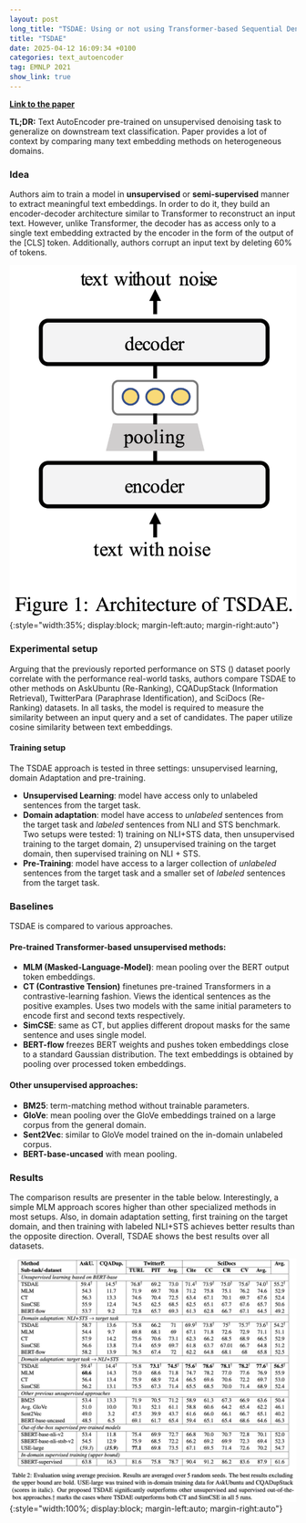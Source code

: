 ```yaml
---
layout: post
long_title: "TSDAE: Using or not using Transformer-based Sequential Denoising Auto-Encoder for Unsupervised Sentence Embedding Learning"
title: "TSDAE"
date: 2025-04-12 16:09:34 +0100
categories: text_autoencoder
tag: EMNLP 2021
show_link: true
---
```


<script type="text/javascript" async
 src="https://cdn.jsdelivr.net/npm/mathjax@3/es5/tex-mml-chtml.js">
</script>


**<a href="https://arxiv.org/abs/2104.06979">Link to the paper</a>**

**TL;DR:** Text AutoEncoder pre-trained on unsupervised denoising task to generalize on downstream text classification. Paper provides a lot of context by comparing many text embedding methods on heterogeneous domains.

### Idea

Authors aim to train a model in **unsupervised** or **semi-supervised** manner to extract meaningful text embeddings. In order to do it, they build an encoder-decoder architecture similar to Transformer to reconstruct an input text. However, unlike Transformer, the decoder has as access only to a single text embedding extracted by the encoder in the form of the output of the [CLS] token. Additionally, authors corrupt an input text by deleting 60% of tokens.

![image](/assets/tsdae/framework.png){:style="width:35%; display:block; margin-left:auto; margin-right:auto"}

### Experimental setup

Arguing that the previously reported performance on STS () dataset poorly correlate with the performance real-world tasks, authors compare TSDAE to other methods on AskUbuntu (Re-Ranking), CQADupStack (Information Retrieval), TwitterPara (Paraphrase Identification), and SciDocs (Re-Ranking) datasets. In all tasks, the model is required to measure the similarity between an input query and a set of candidates. The paper utilize cosine similarity between text embeddings.

#### Training setup

The TSDAE approach is tested in three settings: unsupervised learning, domain Adaptation and pre-training. 
* **Unsupervised Learning**: model have access only to unlabeled sentences from the target task.
* **Domain adaptation**: model have access to _unlabeled_ sentences from the target task and _labeled_ sentences from NLI and STS benchmark. Two setups were tested: 1) training on
NLI+STS data, then unsupervised training to the
target domain, 2) unsupervised training on the target domain, then supervised training on NLI + STS.
* **Pre-Training**: model have access to a larger collection of _unlabeled_ sentences from the target task
and a smaller set of _labeled_ sentences from the
target task.

### Baselines

TSDAE is compared to various approaches.

#### Pre-trained Transformer-based unsupervised methods:
* **MLM (Masked-Language-Model)**: mean pooling over the BERT
output token embeddings.
* **CT (Contrastive Tension)** finetunes pre-trained
Transformers in a contrastive-learning fashion. Views the identical sentences as the positive examples. Uses two models with the same initial parameters to encode first and second texts respectively.
* **SimCSE**: same as CT, but applies different dropout masks for the same sentence and uses single model.
* **BERT-flow** freezes BERT weights and pushes token embeddings close to a standard Gaussian distribution. The text embeddings is obtained by pooling over processed token embeddings.

#### Other unsupervised approaches:
* **BM25**: term-matching method without trainable parameters.
* **GloVe**: mean pooling over the GloVe embeddings trained on a large corpus from the general domain.
* **Sent2Vec**: similar to GloVe model trained on the in-domain unlabeled corpus.
* **BERT-base-uncased** with mean pooling.

### Results

The comparison results are presenter in the table below. Interestingly, a simple MLM approach scores higher than other specialized methods in most setups. Also, in domain adaptation setting, first training on the target
domain, and then training with labeled NLI+STS
achieves better results than the opposite direction. Overall, TSDAE shows the best results over all datasets.

![image](/assets/tsdae/results.png){:style="width:100%; display:block; margin-left:auto; margin-right:auto"}

